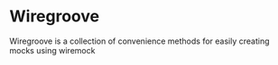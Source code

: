 # Wiregroove

Wiregroove is a collection of convenience methods for easily creating mocks using
wiremock
